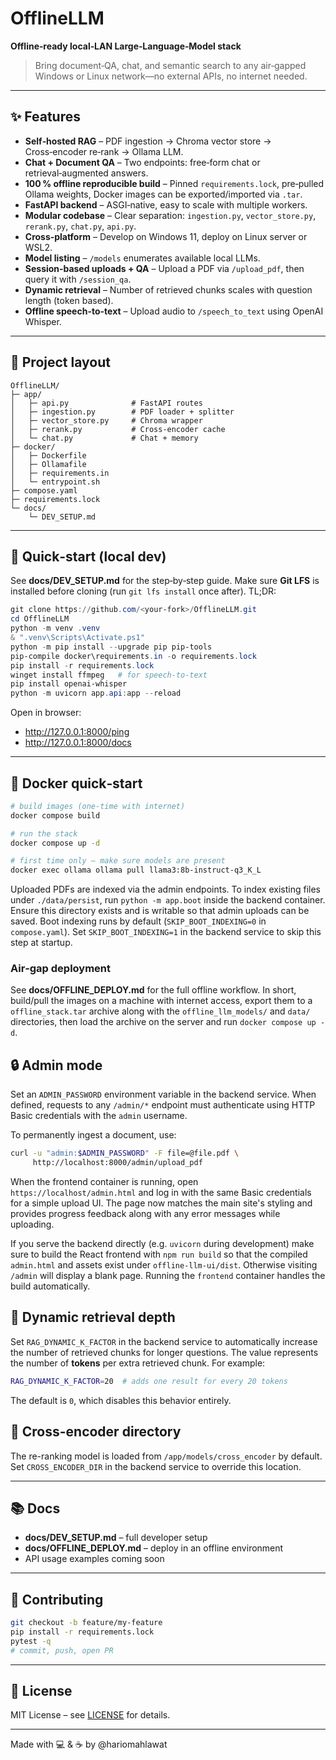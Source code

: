 # OfflineLLM

**Offline‑ready local‑LAN Large‑Language‑Model stack**

> Bring document‑QA, chat, and semantic search to any air‑gapped Windows or Linux network—no external APIs, no internet needed.

---

## ✨ Features

- **Self‑hosted RAG** – PDF ingestion → Chroma vector store → Cross‑encoder re‑rank → Ollama LLM.
- **Chat + Document QA** – Two endpoints: free‑form chat or retrieval‑augmented answers.
- **100 % offline reproducible build** – Pinned `requirements.lock`, pre‑pulled Ollama weights, Docker images can be exported/imported via `.tar`.
- **FastAPI backend** – ASGI‑native, easy to scale with multiple workers.
- **Modular codebase** – Clear separation: `ingestion.py`, `vector_store.py`, `rerank.py`, `chat.py`, `api.py`.
- **Cross‑platform** – Develop on Windows 11, deploy on Linux server or WSL2.
- **Model listing** – `/models` enumerates available local LLMs.
- **Session‑based uploads + QA** – Upload a PDF via `/upload_pdf`, then query it with `/session_qa`.
- **Dynamic retrieval** – Number of retrieved chunks scales with question length (token based).
- **Offline speech-to-text** – Upload audio to `/speech_to_text` using OpenAI Whisper.

---

## 📂 Project layout

```text
OfflineLLM/
├─ app/
│   ├─ api.py              # FastAPI routes
│   ├─ ingestion.py        # PDF loader + splitter
│   ├─ vector_store.py     # Chroma wrapper
│   ├─ rerank.py           # Cross‑encoder cache
│   └─ chat.py             # Chat + memory
├─ docker/
│   ├─ Dockerfile
│   ├─ Ollamafile
│   ├─ requirements.in
│   └─ entrypoint.sh
├─ compose.yaml
├─ requirements.lock
└─ docs/
    └─ DEV_SETUP.md
```

---

## 🚀 Quick‑start (local dev)

See **docs/DEV_SETUP.md** for the step‑by‑step guide.
Make sure **Git LFS** is installed before cloning (run `git lfs install` once after).
TL;DR:

```powershell
git clone https://github.com/<your‑fork>/OfflineLLM.git
cd OfflineLLM
python -m venv .venv
& ".venv\Scripts\Activate.ps1"
python -m pip install --upgrade pip pip-tools
pip-compile docker\requirements.in -o requirements.lock
pip install -r requirements.lock
winget install ffmpeg   # for speech-to-text
pip install openai-whisper
python -m uvicorn app.api:app --reload
```

Open in browser:

* <http://127.0.0.1:8000/ping>
* <http://127.0.0.1:8000/docs>

---

## 🐳 Docker quick‑start

```bash
# build images (one‑time with internet)
docker compose build

# run the stack
docker compose up -d

# first time only – make sure models are present
docker exec ollama ollama pull llama3:8b-instruct-q3_K_L
```

Uploaded PDFs are indexed via the admin endpoints. To index existing files
under `./data/persist`, run `python -m app.boot` inside the backend container.
Ensure this directory exists and is writable so that admin uploads can be saved.
Boot indexing runs by default (`SKIP_BOOT_INDEXING=0` in `compose.yaml`). Set
`SKIP_BOOT_INDEXING=1` in the backend service to skip this step at startup.

### Air‑gap deployment

See **docs/OFFLINE_DEPLOY.md** for the full offline workflow. In short,
build/pull the images on a machine with internet access, export them to a
`offline_stack.tar` archive along with the `offline_llm_models/` and `data/`
directories, then load the archive on the server and run `docker compose up -d`.
## 🔒 Admin mode

Set an `ADMIN_PASSWORD` environment variable in the backend service. When defined, requests to any `/admin/*` endpoint must authenticate using HTTP Basic credentials with the `admin` username.

To permanently ingest a document, use:

```bash
curl -u "admin:$ADMIN_PASSWORD" -F file=@file.pdf \
     http://localhost:8000/admin/upload_pdf
```

When the frontend container is running, open `https://localhost/admin.html` and
log in with the same Basic credentials for a simple upload UI. The page now
matches the main site's styling and provides progress feedback along with any
error messages while uploading.

If you serve the backend directly (e.g. `uvicorn` during development) make sure
to build the React frontend with `npm run build` so that the compiled
`admin.html` and assets exist under `offline-llm-ui/dist`. Otherwise visiting
`/admin` will display a blank page. Running the `frontend` container handles the
build automatically.

## 🔎 Dynamic retrieval depth

Set `RAG_DYNAMIC_K_FACTOR` in the backend service to automatically increase the
number of retrieved chunks for longer questions. The value represents the number
of **tokens** per extra retrieved chunk. For example:

```bash
RAG_DYNAMIC_K_FACTOR=20  # adds one result for every 20 tokens
```


The default is `0`, which disables this behavior entirely.

## 🔧 Cross-encoder directory

The re-ranking model is loaded from `/app/models/cross_encoder` by default.
Set `CROSS_ENCODER_DIR` in the backend service to override this location.

---

## 📚 Docs

* **docs/DEV_SETUP.md** – full developer setup
* **docs/OFFLINE_DEPLOY.md** – deploy in an offline environment
* API usage examples coming soon

---

## 🤝 Contributing

```bash
git checkout -b feature/my-feature
pip install -r requirements.lock
pytest -q
# commit, push, open PR
```

---

## 📝 License

MIT License – see [LICENSE](LICENSE) for details.

---

Made with 💻 & ☕ by @hariomahlawat
